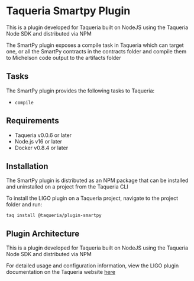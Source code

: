 # Taqueria Smartpy Plugin

This is a plugin developed for Taqueria built on NodeJS using the Taqueria Node SDK and distributed via NPM

The SmartPy plugin exposes a compile task in Taqueria which can target one, or all the SmartPy contracts in the contracts folder and compile them to Michelson code output to the artifacts folder

## Tasks

The SmartPy plugin provides the following tasks to Taqueria:
- `compile`

## Requirements

- Taqueria v0.0.6 or later
- Node.js v16 or later
- Docker v0.8.4 or later

## Installation

The SmartPy plugin is distributed as an NPM package that can be installed and uninstalled on a project from the Taqueria CLI

To install the LIGO plugin on a Taqueria project, navigate to the project folder and run:
```shell
taq install @taqueria/plugin-smartpy
```

## Plugin Architecture

This is a plugin developed for Taqueria built on NodeJS using the Taqueria Node SDK and distributed via NPM

For detailed usage and configuration information, view the LIGO plugin documentation on the Taqueria website [here](https://taqueria.io/docs/plugins/plugin-smartpy) 